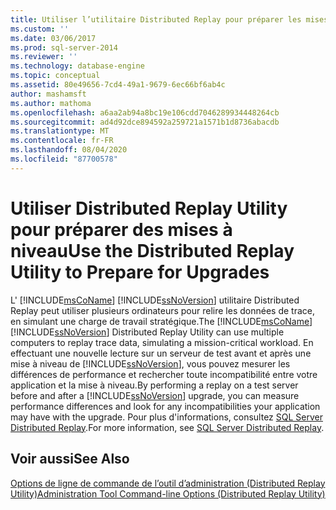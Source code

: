 ```yaml
---
title: Utiliser l’utilitaire Distributed Replay pour préparer les mises à niveau | Microsoft Docs
ms.custom: ''
ms.date: 03/06/2017
ms.prod: sql-server-2014
ms.reviewer: ''
ms.technology: database-engine
ms.topic: conceptual
ms.assetid: 80e49656-7cd4-49a1-9679-6ec66bf6ab4c
author: mashamsft
ms.author: mathoma
ms.openlocfilehash: a6aa2ab94a8bc19e106cdd7046289934448264cb
ms.sourcegitcommit: ad4d92dce894592a259721a1571b1d8736abacdb
ms.translationtype: MT
ms.contentlocale: fr-FR
ms.lasthandoff: 08/04/2020
ms.locfileid: "87700578"
---
```

# <a name="use-the-distributed-replay-utility-to-prepare-for-upgrades"></a><span data-ttu-id="05d50-102">Utiliser Distributed Replay Utility pour préparer des mises à niveau</span><span class="sxs-lookup"><span data-stu-id="05d50-102">Use the Distributed Replay Utility to Prepare for Upgrades</span></span>
  <span data-ttu-id="05d50-103">L' [!INCLUDE[msCoName](../../includes/msconame-md.md)] [!INCLUDE[ssNoVersion](../../includes/ssnoversion-md.md)] utilitaire Distributed Replay peut utiliser plusieurs ordinateurs pour relire les données de trace, en simulant une charge de travail stratégique.</span><span class="sxs-lookup"><span data-stu-id="05d50-103">The [!INCLUDE[msCoName](../../includes/msconame-md.md)][!INCLUDE[ssNoVersion](../../includes/ssnoversion-md.md)] Distributed Replay Utility can use multiple computers to replay trace data, simulating a mission-critical workload.</span></span> <span data-ttu-id="05d50-104">En effectuant une nouvelle lecture sur un serveur de test avant et après une mise à niveau de [!INCLUDE[ssNoVersion](../../includes/ssnoversion-md.md)], vous pouvez mesurer les différences de performance et rechercher toute incompatibilité entre votre application et la mise à niveau.</span><span class="sxs-lookup"><span data-stu-id="05d50-104">By performing a replay on a test server before and after a [!INCLUDE[ssNoVersion](../../includes/ssnoversion-md.md)] upgrade, you can measure performance differences and look for any incompatibilities your application may have with the upgrade.</span></span> <span data-ttu-id="05d50-105">Pour plus d'informations, consultez [SQL Server Distributed Replay](../../tools/distributed-replay/sql-server-distributed-replay.md).</span><span class="sxs-lookup"><span data-stu-id="05d50-105">For more information, see [SQL Server Distributed Replay](../../tools/distributed-replay/sql-server-distributed-replay.md).</span></span>  
  
## <a name="see-also"></a><span data-ttu-id="05d50-106">Voir aussi</span><span class="sxs-lookup"><span data-stu-id="05d50-106">See Also</span></span>  
 [<span data-ttu-id="05d50-107">Options de ligne de commande de l’outil d’administration &#40;Distributed Replay Utility&#41;</span><span class="sxs-lookup"><span data-stu-id="05d50-107">Administration Tool Command-line Options &#40;Distributed Replay Utility&#41;</span></span>](../../tools/distributed-replay/administration-tool-command-line-options-distributed-replay-utility.md)  
  
  
